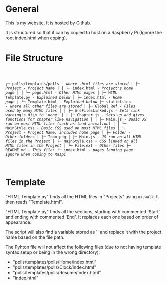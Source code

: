 <h1>General</h1>

This is my website. It is hosted by Github.

It is structured so that it can by copied to host on a Raspberry Pi (Ignore the root index.html when coping).

<h1>File Structure</h1>

<code style="white-space: pre; overflow-x: scroll;">

┌─ polls/templates/polls *- where .html files are stored*
│  ├─ *Project - Project Name*
│  │  ├─ index.html *- Project's home page*
│  │  └─ *page.html - Other HTML pages*
│  ├─ HTML Template.py *- Explained below*
│  ├─ index.html *- Home page*
│  └─ Template.html *- Explained below*
├─ staticfiles *- where all other files are stored*
│  ├─ Global Ref *- Files used by many HTML files*
│  │  ├─ AreFilesLinked.js *- Sets link warning's disp to 'none'*
│  │  ├─ Chapter.js *- Sets up and gives functions for chapter like navigation*
│  │  ├─ Main.js *- Basic JS ran on most HTML files (such as load animation)*
│  │  └─ MainStyle.css *- Basic CSS used on most HTML files*
│  └─ *Project - Project Name, includes home page*
│     ├─ *Folder - Other folders*
│     ├─ Icon.png
│     ├─ Main.js *- JS ran on all HTML files in the Project*
│     ├─ MainStyle.css *- CSS linked on all HTML files in the Project*
│     └─ *File.ext - Other files*
├─ README.md *- This file!*
└─ index.html *- pages landing page. Ignore when coping to Raspi*

</code>

<h1>Template</h1>

"HTML Template.py" finds all the HTML files in "Projects" using `os.walk`. It then reads "Template.html".

"HTML Template.py" finds all the sections, starting with commented 'Start' and ending with commented 'End'. It replaces each one based on order of appearance.

The script will also find a variable stored as '<Project>' and replace it with the project name based on the file path.

The Pyhton file will not affect the following files (due to not having template syntax setup or being in the wrong directory):
*   "polls/templates/polls/Home/index.html"
*   "polls/templates/polls/Clock/index.html"
*   "polls/templates/polls/Resume/index.html"
*   "index.html"
